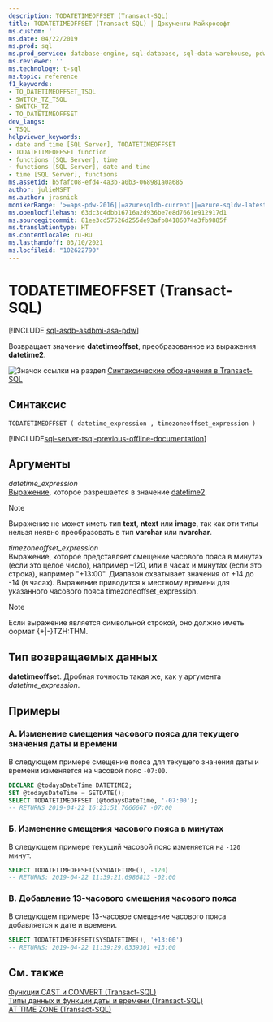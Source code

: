 ```yaml
---
description: TODATETIMEOFFSET (Transact-SQL)
title: TODATETIMEOFFSET (Transact-SQL) | Документы Майкрософт
ms.custom: ''
ms.date: 04/22/2019
ms.prod: sql
ms.prod_service: database-engine, sql-database, sql-data-warehouse, pdw
ms.reviewer: ''
ms.technology: t-sql
ms.topic: reference
f1_keywords:
- TO_DATETIMEOFFSET_TSQL
- SWITCH_TZ_TSQL
- SWITCH_TZ
- TO_DATETIMEOFFSET
dev_langs:
- TSQL
helpviewer_keywords:
- date and time [SQL Server], TODATETIMEOFFSET
- TODATETIMEOFFSET function
- functions [SQL Server], time
- functions [SQL Server], date and time
- time [SQL Server], functions
ms.assetid: b5fafc08-efd4-4a3b-a0b3-068981a0a685
author: julieMSFT
ms.author: jrasnick
monikerRange: '>=aps-pdw-2016||=azuresqldb-current||=azure-sqldw-latest||>=sql-server-2016||>=sql-server-linux-2017||=azuresqldb-mi-current'
ms.openlocfilehash: 63dc3c4dbb16716a2d936be7e8d7661e912917d1
ms.sourcegitcommit: 81ee3cd57526d255de93afb84186074a3fb9885f
ms.translationtype: HT
ms.contentlocale: ru-RU
ms.lasthandoff: 03/10/2021
ms.locfileid: "102622790"
---
```

# <a name="todatetimeoffset-transact-sql"></a>TODATETIMEOFFSET (Transact-SQL)
[!INCLUDE [sql-asdb-asdbmi-asa-pdw](../../includes/applies-to-version/sql-asdb-asdbmi-asa-pdw.md)]

  Возвращает значение **datetimeoffset**, преобразованное из выражения **datetime2**.  
  
 ![Значок ссылки на раздел](../../database-engine/configure-windows/media/topic-link.gif "Значок ссылки на раздел") [Синтаксические обозначения в Transact-SQL](../../t-sql/language-elements/transact-sql-syntax-conventions-transact-sql.md)  
  
## <a name="syntax"></a>Синтаксис  
  
```syntaxsql
TODATETIMEOFFSET ( datetime_expression , timezoneoffset_expression )  
```  
  
[!INCLUDE[sql-server-tsql-previous-offline-documentation](../../includes/sql-server-tsql-previous-offline-documentation.md)]

## <a name="arguments"></a>Аргументы
 *datetime_expression*  
 [Выражение](../../t-sql/language-elements/expressions-transact-sql.md), которое разрешается в значение [datetime2](../../t-sql/data-types/datetime2-transact-sql.md).  
  
> [!NOTE]  
>  Выражение не может иметь тип **text**, **ntext** или **image**, так как эти типы нельзя неявно преобразовать в тип **varchar** или **nvarchar**.  
  
 *timezoneoffset_expression*  
 Выражение, которое представляет смещение часового пояса в минутах (если это целое число), например –120, или в часах и минутах (если это строка), например "+13:00". Диапазон охватывает значения от +14 до -14 (в часах). Выражение приводится к местному времени для указанного часового пояса timezoneoffset_expression.  

  
> [!NOTE]  
>  Если выражение является символьной строкой, оно должно иметь формат {+|-}TZH:THM.  
  
## <a name="return-type"></a>Тип возвращаемых данных  
 **datetimeoffset**. Дробная точность такая же, как у аргумента *datetime_expression*.  
  
## <a name="examples"></a>Примеры  
  
### <a name="a-changing-the-time-zone-offset-of-the-current-date-and-time"></a>A. Изменение смещения часового пояса для текущего значения даты и времени  
 В следующем примере смещение пояса для текущего значения даты и времени изменяется на часовой пояс `-07:00`.  
  
```sql  
DECLARE @todaysDateTime DATETIME2;  
SET @todaysDateTime = GETDATE();  
SELECT TODATETIMEOFFSET (@todaysDateTime, '-07:00');  
-- RETURNS 2019-04-22 16:23:51.7666667 -07:00  
```  
  
### <a name="b-changing-the-time-zone-offset-in-minutes"></a>Б. Изменение смещения часового пояса в минутах  
 В следующем примере текущий часовой пояс изменяется на `-120` минут.  
  
```sql  
SELECT TODATETIMEOFFSET(SYSDATETIME(), -120)
-- RETURNS: 2019-04-22 11:39:21.6986813 -02:00  
```  
  
### <a name="c-adding-a-13-hour-time-zone-offset"></a>В. Добавление 13-часового смещения часового пояса  
 В следующем примере 13-часовое смещение часового пояса добавляется к дате и времени.  
  
```sql  
SELECT TODATETIMEOFFSET(SYSDATETIME(), '+13:00')
-- RETURNS: 2019-04-22 11:39:29.0339301 +13:00
```  
  
## <a name="see-also"></a>См. также  
 [Функции CAST и CONVERT (Transact-SQL)](../../t-sql/functions/cast-and-convert-transact-sql.md)   
 [Типы данных и функции даты и времени (Transact-SQL)](../../t-sql/functions/date-and-time-data-types-and-functions-transact-sql.md)   
 [AT TIME ZONE (Transact-SQL)](../../t-sql/queries/at-time-zone-transact-sql.md)  
  
  

